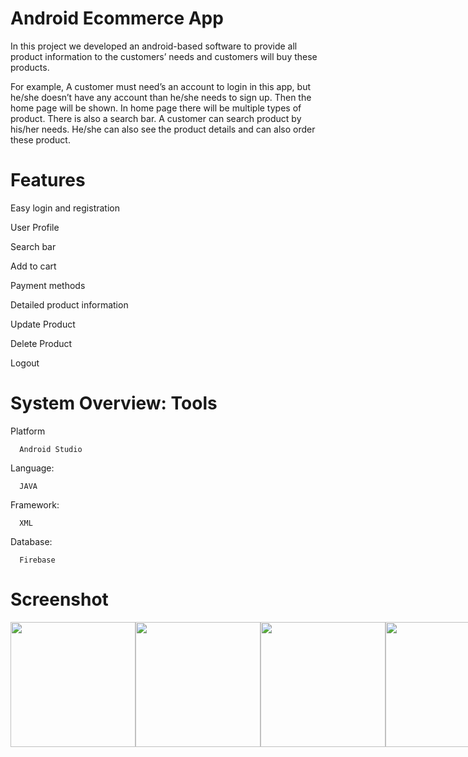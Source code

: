 # Android Ecommerce App
In this project we developed an android-based software to provide all product information to the customers’ 
needs and customers will buy these products. 

For example, A customer must need’s an account to login in this app, but he/she doesn’t have any account 
than he/she needs to sign up. Then the home page will be shown. In home page there will be multiple types 
of product. There is also a search bar. A customer can search product by his/her needs. He/she can also see 
the product details and can also order these product.

# Features
Easy login and registration

User Profile 

Search bar

Add to cart

Payment methods

Detailed product information

Update Product

Delete Product 

Logout


# System Overview: Tools

Platform  
      
      Android Studio
      
Language: 
      
      JAVA
      
Framework: 
      
      XML
      
Database: 
      
      Firebase
      

# Screenshot

<div style="display:flex">
<img src="https://user-images.githubusercontent.com/61835955/217209261-cafb5198-c156-42dc-8384-a67a735b4eb3.jpg" width="200px"/>
<img src="https://user-images.githubusercontent.com/61835955/217208608-039c26cd-d3b6-403b-b2af-26059153cc99.jpg" width="200px"/>
<img src="https://user-images.githubusercontent.com/61835955/217208678-f4f75232-d519-46df-beb9-c12a1f2d032d.jpg" width="200px"/>
<img src="https://user-images.githubusercontent.com/61835955/217208718-be0e1ab1-b259-4743-87e9-0adfebcf70aa.jpg" width="200px"/>
<img src="https://user-images.githubusercontent.com/61835955/217208758-50f2f6c8-debe-4bc6-89db-16c5622fcb82.jpg" width="200px"/>
<img src="https://user-images.githubusercontent.com/61835955/217209159-dfcbe441-4605-4986-9ebd-af374042913c.jpg" width="200px"/>
</div>








